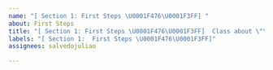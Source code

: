 ```yaml
---
name: "[ Section 1: First Steps \U0001F476\U0001F3FF] "
about: First Steps
title: "[ Section 1: First Steps \U0001F476\U0001F3FF]  Class about \"\""
labels: "[ Section 1:  First Steps \U0001F476\U0001F3FF]"
assignees: salvedojuliao

---
```


##
